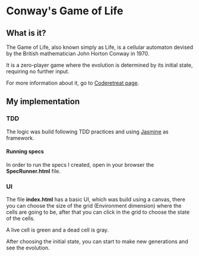 # Conway's Game of Life

## What is it?

The Game of Life, also known simply as Life, is a cellular automaton devised by the British mathematician John Horton Conway in 1970.

It is a zero-player game where the evolution is determined by its initial state, requiring no further input.

For more information about it, go to [Coderetreat page](http://coderetreat.org/gol).

## My implementation

### TDD

The logic was build following TDD practices and using [Jasmine](http://jasmine.github.io/2.4/introduction.html) as framework.

#### Running specs
In order to run the specs I created, open in your browser the **SpecRunner.html** file.

### UI

The file **index.html** has a basic UI, which was build using a canvas, there you can choose the size of the grid (Environment dimension) where the cells are going to be, after that you can click in the grid to choose the state of the cells.

A live cell is green and a dead cell is gray.

After choosing the initial state, you can start to make new generations and see the evolution.